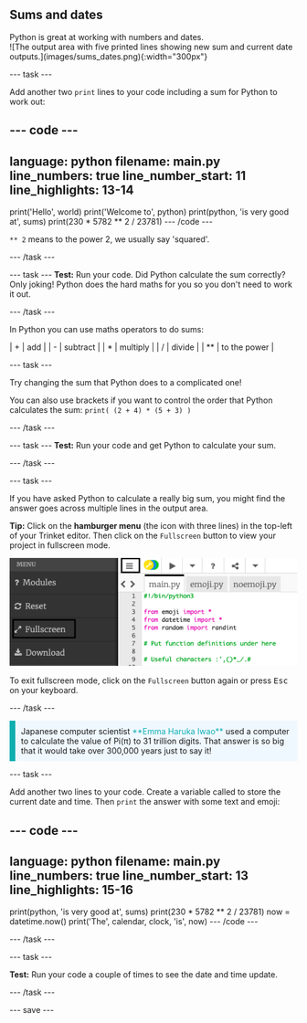 ## Sums and dates

<div style="display: flex; flex-wrap: wrap">
<div style="flex-basis: 200px; flex-grow: 1; margin-right: 15px;">
Python is great at working with numbers and dates.
</div>
<div>
![The output area with five printed lines showing new sum and current date outputs.](images/sums_dates.png){:width="300px"}
</div>
</div>


--- task ---

Add another two `print` lines to your code including a sum for Python to work out:

--- code ---
---
language: python
filename: main.py
line_numbers: true
line_number_start: 11
line_highlights: 13-14
---
print('Hello', world)
print('Welcome to', python)
print(python, 'is very good at', sums)
print(230 * 5782 ** 2 / 23781)
--- /code ---

`** 2` means to the power 2, we usually say 'squared'.

--- /task ---

--- task ---
**Test:** Run your code. Did Python calculate the sum correctly? Only joking! Python does the hard maths for you so you don't need to work it out.

--- /task ---

In Python you can use maths operators to do sums:

| + | add |
| - | subtract |
| * | multiply |
| / | divide |
| ** | to the power |

--- task ---

Try changing the sum that Python does to a complicated one!

You can also use brackets if you want to control the order that Python calculates the sum: `print( (2 + 4) * (5 + 3) )`

--- /task ---

--- task ---
**Test:** Run your code and get Python to calculate your sum.

--- /task ---

--- task ---

If you have asked Python to calculate a really big sum, you might find the answer goes across multiple lines in the output area. 

**Tip:** Click on the **hamburger menu** (the icon with three lines) in the top-left of your Trinket editor. Then click on the `Fullscreen` button to view your project in fullscreen mode. 

![The Trinket editor with left side menu expanded, via the hamburger menu, to show the fullscreen option.](images/full_screen.png)

To exit fullscreen mode, click on the `Fullscreen` button again or press <kbd>Esc</kbd> on your keyboard.

--- /task ---

<p style="border-left: solid; border-width:10px; border-color: #0faeb0; background-color: aliceblue; padding: 10px;">
Japanese computer scientist <span style="color: #0faeb0">**Emma Haruka Iwao**</span> used a computer to calculate the value of Pi(π) to 31 trillion digits. That answer is so big that it would take over 300,000 years just to say it! 
</p>

--- task ---

Add another two lines to your code. Create a variable called to store the current date and time. Then `print` the answer with some text and emoji:

--- code ---
---
language: python
filename: main.py
line_numbers: true
line_number_start: 13
line_highlights: 15-16
---
print(python, 'is very good at', sums)
print(230 * 5782 ** 2 / 23781)
now = datetime.now()
print('The', calendar, clock, 'is', now)
--- /code ---

--- /task ---

--- task ---

**Test:** Run your code a couple of times to see the date and time update.

--- /task ---

--- save ---